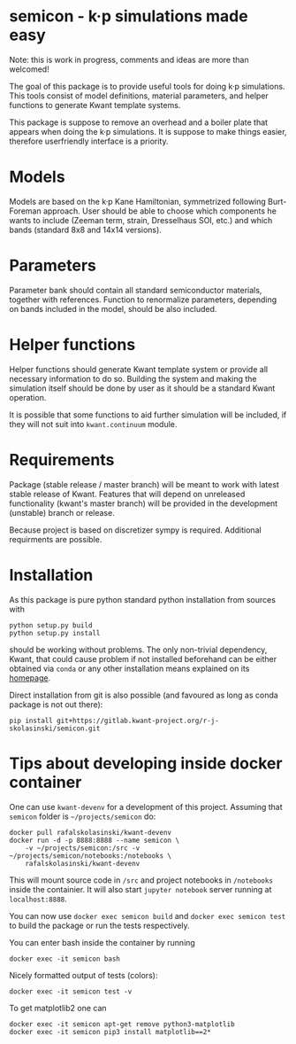 # semicon - k·p simulations made easy

Note: this is work in progress, comments and ideas are more than welcomed!

The goal of this package is to provide useful tools for doing k·p simulations.
This tools consist of model definitions, material parameters, and helper
functions to generate Kwant template systems.

This package is suppose to remove an overhead and a boiler plate that appears
when doing the k·p simulations. It is suppose to make things easier, therefore
userfriendly interface is a priority.


# Models

Models are based on the k·p Kane Hamiltonian, symmetrized following Burt-Foreman
approach. User should be able to choose which components he wants to include
(Zeeman term, strain, Dresselhaus SOI, etc.) and which bands (standard 8x8 and 14x14 versions).


# Parameters

Parameter bank should contain all standard semiconductor materials, together
with references. Function to renormalize parameters, depending on bands included
in the model, should be also included.


# Helper functions

Helper functions should generate Kwant template system or provide all necessary
information to do so. Building the system and making the simulation itself
should be done by user as it should be a standard Kwant operation.

It is possible that some functions to aid further simulation will be included,
if they will not suit into ``kwant.continuum`` module.



# Requirements

Package (stable release / master branch) will be meant to work with latest
stable release of Kwant. Features that will depend on unreleased functionality
(kwant's master branch) will be provided in the development (unstable) branch
or release.

Because project is based on discretizer sympy is required.
Additional requirments are possible.

# Installation
As this package is pure python standard python installation from sources with
```
python setup.py build
python setup.py install
```
should be working without problems. The only non-trivial dependency, Kwant, that
could cause problem if not installed beforehand can be either obtained via
``conda`` or any other installation means explained on
its [homepage](https://kwant-project.org/).

Direct installation from git is also possible (and favoured as long as conda
package is not out there):
```
pip install git+https://gitlab.kwant-project.org/r-j-skolasinski/semicon.git
```


# Tips about developing inside docker container

One can use ``kwant-devenv`` for a development of this project.
Assuming that ``semicon`` folder is ``~/projects/semicon`` do:
```
docker pull rafalskolasinski/kwant-devenv
docker run -d -p 8888:8888 --name semicon \
    -v ~/projects/semicon:/src -v ~/projects/semicon/notebooks:/notebooks \
    rafalskolasinski/kwant-devenv
```

This will mount source code in ``/src`` and project notebooks in ``/notebooks``
inside the containier. It will also start ``jupyter notebook`` server running
at ``localhost:8888``.

You can now use ``docker exec semicon build`` and ``docker exec semicon test``
to build the package or run the tests respectively.

You can enter bash inside the container by running
```
docker exec -it semicon bash
```

Nicely formatted output of tests (colors):
```
docker exec -it semicon test -v
```

To get matplotlib2 one can
```
docker exec -it semicon apt-get remove python3-matplotlib
docker exec -it semicon pip3 install matplotlib==2*
```
